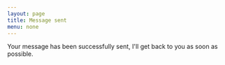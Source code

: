 ```yaml
---
layout: page
title: Message sent
menu: none
---
```


Your message has been successfully sent, I'll get back to you as soon as possible.